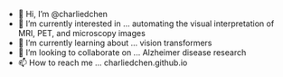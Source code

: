- 👋 Hi, I’m @charliedchen
- 👀 I’m currently interested in ... automating the visual interpretation of MRI, PET, and microscopy images
- 🌱 I’m currently learning about ... vision transformers
- 💞️ I’m looking to collaborate on ... Alzheimer disease research
- 📫 How to reach me ... charliedchen.github.io

<!---
charliedchen/charliedchen is a ✨ special ✨ repository because its `README.md` (this file) appears on your GitHub profile.
You can click the Preview link to take a look at your changes.
--->
